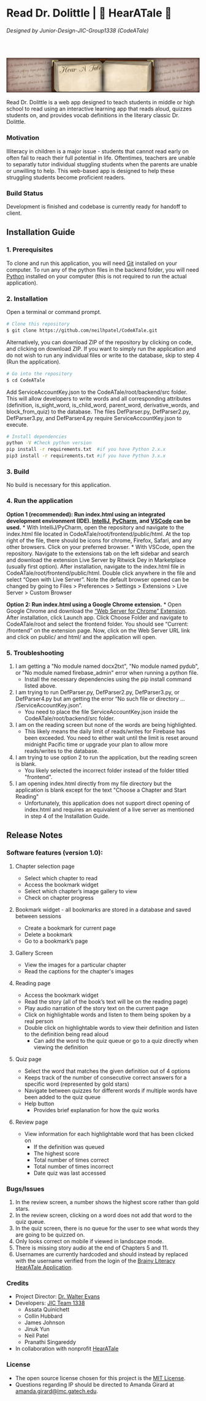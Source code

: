 # Read Dr. Dolittle | 🔖 HearATale 📖
###### Designed by Junior-Design-JIC-Group1338 (CodeATale)

&nbsp;

![HearATale Banner](https://github.com/BrainyEducation/HearATale/blob/master/images/bookbanner.jpg)

Read Dr. Dolittle is a web app designed to teach students in middle or high school to read using an interactive learning app that reads aloud, quizzes students on, and provides vocab definitions in the literary classic Dr. Dolittle. 

### Motivation
Illiteracy in children is a major issue - students that cannot read early on often fail to reach their full potential in life. Oftentimes, teachers are unable to separatly tutor individual stuggling students when the parents are unable or unwilling to help. This web-based app is designed to help these struggling students become proficient readers.

### Build Status
Development is finished and codebase is currently ready for handoff to client.

## Installation Guide

### 1. Prerequisites
To clone and run this application, you will need [Git](https://git-scm.com/) installed on your computer. To run any of the python files in the backend folder, you will need [Python](https://www.python.org/downloads/) installed on your computer (this is not required to run the actual application).

### 2. Installation
Open a terminal or command prompt.
``` bash
# Clone this repository
$ git clone https://github.com/neilhpatel/CodeATale.git
```
Alternatively, you can download ZIP of the repository by clicking on code, and clicking on download ZIP. If you want to simply run the application and do not wish to run any individual files or write to the database, skip to step 4 (Run the application).

``` bash
# Go into the repository
$ cd CodeATale
```
Add ServiceAccountKey.json to the CodeATale/root/backend/src folder. This will allow developers to write words and all corresponding attributes (definition, is_sight_word, is_child_word, parent_word, derivative_words, and block_from_quiz) to the database. The files DefParser.py, DefParser2.py, DefParser3.py, and DefParser4.py require ServiceAccountKey.json to execute.

``` bash
# Install dependencies
python -V #Check python version
pip install -r requirements.txt  #if you have Python 2.x.x
pip3 install -r requirements.txt #if you have Python 3.x.x
```
### 3. Build
No build is necessary for this application.

### 4. Run the application
**Option 1 (recommended): Run index.html using an integrated development environment (IDE). [IntelliJ](https://www.jetbrains.com/help/idea/installation-guide.html#standalone), [PyCharm](https://www.jetbrains.com/help/pycharm/installation-guide.html#standalone), and [VSCode](https://code.visualstudio.com/download) can be used.**
    * With IntelliJ/PyCharm, open the repository and navigate to the index.html file located in CodeATale/root/frontend/public/html. At the top right of the file, there should be icons for chrome, Firefox, Safari, and any other browsers. Click on your preferred browser.
    * With VSCode, open the repository. Navigate to the extensions tab on the left sidebar and search and download the extension Live Server by Ritwick Dey in Marketplace (usually first option). After installation, navigate to the index.html file in CodeATale/root/frontend/public/html. Double click anywhere in the file and select “Open with Live Server”. Note the default browser opened can be changed by going to Files > Preferences > Settings > Extensions > Live Server > Custom Browser

**Option 2: Run index.html using a Google Chrome extension.**
    * Open Google Chrome and download the [“Web Server for Chrome” Extension](https://chrome.google.com/webstore/detail/web-server-for-chrome/ofhbbkphhbklhfoeikjpcbhemlocgigb?hl=en). After installation, click Launch app. Click Choose Folder and navigate to CodeATale/root and select the frontend folder. You should see “Current: /frontend” on the extension page. Now, click on the Web Server URL link and click on public/ and html/ and the application will open.

### 5. Troubleshooting
1. I am getting a "No module named docx2txt", "No module named pydub", or "No module named firebase_admin" error when running a python file.
   * Install the necessary dependencies using the pip install command listed above.
2. I am trying to run DefParser.py, DefParser2.py, DefParser3.py, or DefParser4.py but am getting the error “No such file or directory … /ServiceAccountKey.json”.
   * You need to place the file ServiceAccountKey.json inside the CodeATale/root/backend/src folder.
3. I am on the reading screen but none of the words are being highlighted.
   * This likely means the daily limit of reads/writes for Firebase has been exceeded. You need to either wait until the limit is reset around midnight Pacific time or upgrade your plan to allow more reads/writes to the database.
4. I am trying to use option 2 to run the application, but the reading screen is blank.
   * You likely selected the incorrect folder instead of the folder titled "frontend".
5. I am opening index.html directly from my file directory but the application is blank except for the text "Choose a Chapter and Start Reading"
   * Unfortunately, this application does not support direct opening of index.html and requires an equivalent of a live server as mentioned in step 4 of the Installation Guide.


## Release Notes

### Software features (version 1.0):
1. Chapter selection page
   * Select which chapter to read
   * Access the bookmark widget
   * Select which chapter’s image gallery to view
   * Check on chapter progress

2. Bookmark widget - all bookmarks are stored in a database and saved between sessions
   * Create a bookmark for current page
   * Delete a bookmark
   * Go to a bookmark’s page

3. Gallery Screen
   * View the images for a particular chapter
   * Read the captions for the chapter's images

4. Reading page
   * Access the bookmark widget
   * Read the story (all of the book’s text will be on the reading page)
   * Play audio narration of the story text on the current page
   * Click on highlightable words and listen to them being spoken by a real person
   * Double click on highlightable words to view their definition and listen to the definition being read aloud
      * Can add the word to the quiz queue or go to a quiz directly when viewing the definition   

5. Quiz page
   * Select the word that matches the given definition out of 4 options
   * Keeps track of the number of consecutive correct answers for a specific word (represented by gold stars)
   * Navigate between quizzes for different words if multiple words have been added to the quiz queue
   * Help button
      * Provides brief explanation for how the quiz works

6. Review page
   * View information for each highlightable word that has been clicked on
      * If the definition was queued
      * The highest score
      * Total number of times correct
      * Total number of times incorrect
      * Date quiz was last accessed

### Bugs/Issues
 1. In the review screen, a number shows the highest score rather than gold stars.
 2. In the review screen, clicking on a word does not add that word to the quiz queue.
 3. In the quiz screen, there is no queue for the user to see what words they are going to be quizzed on.
 4. Only looks correct on mobile if viewed in landscape mode.
 5. There is missing story audio at the end of Chapters 5 and 11.
 6. Usernames are currently hardcoded and should instead by replaced with the username verified from the login of the [Brainy Literacy HearATale Application](http://brainyliteracyapp.hearatale.org/#/).

### Credits
* Project Director: [Dr. Walter Evans](mailto:wevans@augusta.edu)
* Developers: [JIC Team 1338](mailto:jjohnson660@gatech.edu)
   * Assata Quinichett
   * Collin Hubbard
   * James Johnson
   * Jinuk Yun
   * Neil Patel
   * Pranathi Singareddy
* In collaboration with nonprofit [HearATale](https://www.hearatale.com/)

### License
* The open source license chosen for this project is the [MIT License](https://choosealicense.com/licenses/mit/).
* Questions regarding IP should be directed to Amanda Girard at [amanda.girard@lmc.gatech.edu](mailto:amanda.girard@lmc.gatech.edu).
